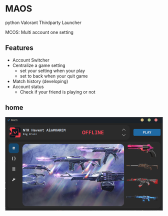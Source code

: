 # MAOS
python Valorant Thirdparty Launcher

MCOS: Multi account one setting

## Features
- Account Switcher
- Centralize a game setting
  - set your setting when your play
  - set to back when your quit game
- Match history (developing)
- Account status 
  - Check if your friend is playing or not


## home
![](https://github.com/nguyluky/MAOS/blob/main/screenshot/home.png?raw=true)
